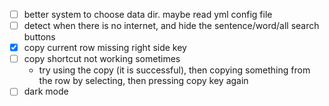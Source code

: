 - [ ] better system to choose data dir.  maybe read yml config file
- [ ] detect when there is no internet, and hide the sentence/word/all search buttons
- [x] copy current row missing right side key
- [ ] copy shortcut not working sometimes
    - try using the copy (it is successful), then copying something from the row by selecting, then pressing copy key again
- [ ] dark mode
